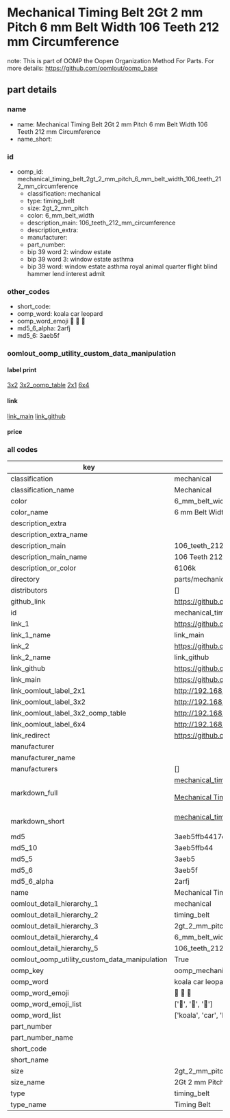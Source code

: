 # Mechanical Timing Belt 2Gt 2 mm Pitch 6 mm Belt Width 106 Teeth 212 mm Circumference  

note: This is part of OOMP the Oopen Organization Method For Parts. For more details: https://github.com/oomlout/oomp_base

##  part details
  







### name
* name: Mechanical Timing Belt 2Gt 2 mm Pitch 6 mm Belt Width 106 Teeth 212 mm Circumference
* name_short: 
### id
* oomp_id: mechanical_timing_belt_2gt_2_mm_pitch_6_mm_belt_width_106_teeth_212_mm_circumference
  * classification: mechanical
  * type: timing_belt
  * size: 2gt_2_mm_pitch
  * color: 6_mm_belt_width
  * description_main: 106_teeth_212_mm_circumference
  * description_extra: 
  * manufacturer: 
  * part_number: 
  * bip 39 word 2: window estate
  * bip 39 word 3: window estate asthma
  * bip 39 word: window estate asthma royal animal quarter flight blind hammer lend interest admit

### other_codes
* short_code: 
* oomp_word: koala car leopard
* oomp_word_emoji :koala: :car: :leopard:
* md5_6_alpha: 2arfj
* md5_6: 3aeb5f






### oomlout_oomp_utility_custom_data_manipulation
#### label print
[3x2](http://192.168.1.245:1112/?label=oomp%202arfj)
[3x2_oomp_table](http://192.168.1.108:1112/?label=oomp%202arfj)
[2x1](http://192.168.1.242:1112/?label=oomp%202arfj)
[6x4](http://192.168.1.55:1112/?label=oomp%202arfj)    

#### link

[link_main](https://github.com/oomlout/oomlout_oomp_version_1_messy/tree/main/parts/mechanical_timing_belt_2gt_2_mm_pitch_6_mm_belt_width_106_teeth_212_mm_circumference) [link_github](https://github.com/oomlout/oomlout_oomp_version_1_messy/tree/main/parts/mechanical_timing_belt_2gt_2_mm_pitch_6_mm_belt_width_106_teeth_212_mm_circumference)                             

#### price







### all codes 
| key | value |  
| --- | --- |  
| classification | mechanical |  
| classification_name | Mechanical |  
| color | 6_mm_belt_width |  
| color_name | 6 mm Belt Width |  
| description_extra |  |  
| description_extra_name |  |  
| description_main | 106_teeth_212_mm_circumference |  
| description_main_name | 106 Teeth 212 mm Circumference |  
| description_or_color | 6106k |  
| directory | parts/mechanical_timing_belt_2gt_2_mm_pitch_6_mm_belt_width_106_teeth_212_mm_circumference |  
| distributors | [] |  
| github_link | https://github.com/oomlout/oomlout_oomp_part_src/tree/main/parts/mechanical_timing_belt_2gt_2_mm_pitch_6_mm_belt_width_106_teeth_212_mm_circumference |  
| id | mechanical_timing_belt_2gt_2_mm_pitch_6_mm_belt_width_106_teeth_212_mm_circumference |  
| link_1 | https://github.com/oomlout/oomlout_oomp_version_1_messy/tree/main/parts/mechanical_timing_belt_2gt_2_mm_pitch_6_mm_belt_width_106_teeth_212_mm_circumference |  
| link_1_name | link_main |  
| link_2 | https://github.com/oomlout/oomlout_oomp_version_1_messy/tree/main/parts/mechanical_timing_belt_2gt_2_mm_pitch_6_mm_belt_width_106_teeth_212_mm_circumference |  
| link_2_name | link_github |  
| link_github | https://github.com/oomlout/oomlout_oomp_version_1_messy/tree/main/parts/mechanical_timing_belt_2gt_2_mm_pitch_6_mm_belt_width_106_teeth_212_mm_circumference |  
| link_main | https://github.com/oomlout/oomlout_oomp_version_1_messy/tree/main/parts/mechanical_timing_belt_2gt_2_mm_pitch_6_mm_belt_width_106_teeth_212_mm_circumference |  
| link_oomlout_label_2x1 | http://192.168.1.242:1112/?label=oomp%202arfj |  
| link_oomlout_label_3x2 | http://192.168.1.245:1112/?label=oomp%202arfj |  
| link_oomlout_label_3x2_oomp_table | http://192.168.1.108:1112/?label=oomp%202arfj |  
| link_oomlout_label_6x4 | http://192.168.1.55:1112/?label=oomp%202arfj |  
| link_redirect | https://github.com/oomlout/oomlout_oomp_version_1_messy/tree/main/parts/mechanical_timing_belt_2gt_2_mm_pitch_6_mm_belt_width_106_teeth_212_mm_circumference |  
| manufacturer |  |  
| manufacturer_name |  |  
| manufacturers | [] |  
| markdown_full | [mechanical_timing_belt_2gt_2_mm_pitch_6_mm_belt_width_106_teeth_212_mm_circumference](none)<br>[](none)<br>[Mechanical Timing Belt 2Gt 2 Mm Pitch 6 Mm Belt Width 106 Teeth 212 Mm Circumference](none)<br><br> |  
| markdown_short | [mechanical_timing_belt_2gt_2_mm_pitch_6_mm_belt_width_106_teeth_212_mm_circumference](none)<br><br> |  
| md5 | 3aeb5ffb4417cb1ebd848bca1c135fdb |  
| md5_10 | 3aeb5ffb44 |  
| md5_5 | 3aeb5 |  
| md5_6 | 3aeb5f |  
| md5_6_alpha | 2arfj |  
| name | Mechanical Timing Belt 2Gt 2 mm Pitch 6 mm Belt Width 106 Teeth 212 mm Circumference |  
| oomlout_detail_hierarchy_1 | mechanical |  
| oomlout_detail_hierarchy_2 | timing_belt |  
| oomlout_detail_hierarchy_3 | 2gt_2_mm_pitch |  
| oomlout_detail_hierarchy_4 | 6_mm_belt_width |  
| oomlout_detail_hierarchy_5 | 106_teeth_212_mm_circumference |  
| oomlout_oomp_utility_custom_data_manipulation | True |  
| oomp_key | oomp_mechanical_timing_belt_2gt_2_mm_pitch_6_mm_belt_width_106_teeth_212_mm_circumference |  
| oomp_word | koala car leopard |  
| oomp_word_emoji | :koala: :car: :leopard: |  
| oomp_word_emoji_list | [':koala:', ':car:', ':leopard:'] |  
| oomp_word_list | ['koala', 'car', 'leopard'] |  
| part_number |  |  
| part_number_name |  |  
| short_code |  |  
| short_name |  |  
| size | 2gt_2_mm_pitch |  
| size_name | 2Gt 2 mm Pitch |  
| type | timing_belt |  
| type_name | Timing Belt |  
